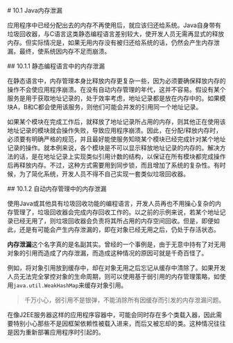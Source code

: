 <a name="10.1" />
# 10.1 Java内存泄漏

应用程序中已经分配出去的内存不再使用后，就应该归还给系统。Java自身带有垃圾回收器，与C语言这类静态编程语言差别较大，使开发人员无需再显式的释放内存。但实际情况是，如果无用内存没有被归还给系统的话，仍然会产生内存泄漏，最终，使系统因内存不足而崩溃。

<a name="10.1.1" />
## 10.1.1 静态编程语言中的内存泄漏

在静态语言中，内存管理本身比释放内存更复杂一些，因为必须要确保释放内存的操作不会使应用程序崩溃。在没有自动内存管理的年代，这并不容易。假设有某个服务是用于获取地址记录的，处于效率考虑，地址记录都是放在内存中的。如果模块A，B和C都会使用该服务，则他们可能会并发的引用同一个地址记录。

如果某个模块在完成工作后，就释放了地址记录所占用的内存，则其他正在使用该地址记录的模块就会操作失败，导致应用程序崩溃。因此，在分配/释放内存时，必须要有明确严格的规范，并且最好能使服务知晓某个模块已经完成针对某个地址记录的操作。就本例来说，各个模块是不可以显示释放地址记录的内存的。解决方法的话，是在地址记录上实现类似引用计数的结构，以保证在所有模块都完成操作后再释放内存。不过，这种方式需要用到同步锁，而且增加了系统的复杂性。有时候，为了简化系统，开发人员不得不自己实现一套类似垃圾回收器。

<a name="10.1.2" />
## 10.1.2 自动内存管理中的内存泄漏

使用Java或其他具有垃圾回收功能的编程语言，开发人员再也不用操心复杂的内存管理了，垃圾回收器会完成内存回收工作的。以之前的示例来说，若某个地址记录已经无用了，则垃圾回收器会负责将其所占用的内存空间回收。但是，即便如此，还是有可能会产生内存泄漏的，即在对象已经无用之后，仍处于存活状态。

**内存泄漏**这个名字真的是名副其实。曾经的一个事例是，由于无意中持有了对无用对象的引用而造成了内存泄漏，而造成这种情况的原因可就是千奇百怪了。

例如，将对象引用放到缓存中，却在对象无用之后忘记从缓存中清除了。如果开发人员无法完全掌控对象的生命周期，则可以使用基于弱引用的内存管理策略，如使用`java.util.WeakHashMap`来缓存对象引用。

>千万小心，弱引用不是银弹，不能消除所有因缓存而引发的内存泄漏问题。

在像J2EE服务器这样的应用程序容器中，可能会同时存在多个类载入器，因此需要特别小心那些不是因框架依赖性被载入进来，而后又被忘却的类。这种情况往往是因为重新部署应用程序时引起的。